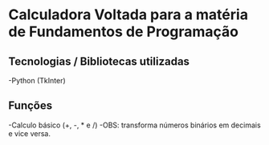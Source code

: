 # Calculadora Voltada para a matéria de Fundamentos de Programação

## Tecnologias / Bibliotecas utilizadas
-Python (TkInter)

## Funções
-Calculo básico (+, -, * e /)
-OBS: transforma números binários em decimais e vice versa.
